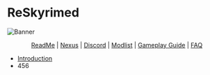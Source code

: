 # ReSkyrimed

![Banner](https://github.com/Abi822/ReSkyrimed/tree/main)

<p align="center">
  <a href="">ReadMe</a> |
  <a href="">Nexus</a> |
  <a href="">Discord</a> |
  <a href="https://loadorderlibrary.com/lists/">Modlist</a> |
  <a href=".md">Gameplay Guide</a> |
  <a href=".md">FAQ</a>
</p>

- [Introduction](#introduction)
- 456